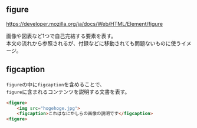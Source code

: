 ## figure
https://developer.mozilla.org/ja/docs/Web/HTML/Element/figure

画像や図表など1つで自己完結する要素を表す。  
本文の流れから参照されるが、付録などに移動されても問題ないものに使うイメージ。

## figcaption
`figure`の中に`figcaption`を含めることで、  
`figure`に含まれるコンテンツを説明する文書を表す。

```html
<figure>
	<img src="hogehoge.jpg">
	<figcaption>これはなにかしらの画像の説明です</figcaption>
<figure>
```